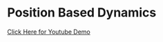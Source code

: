 # Position Based Dynamics

[Click Here for Youtube Demo](https://www.youtube.com/watch?v=Fl9EGz8hQc0)
